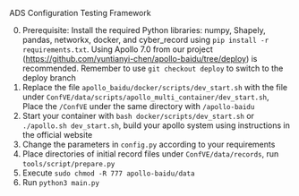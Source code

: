 ADS Configuration Testing Framework

0. Prerequisite: Install the required Python libraries: numpy, Shapely, pandas, networkx, docker, and cyber_record using `pip install -r requirements.txt`. 
    Using Apollo 7.0 from our project (https://github.com/yuntianyi-chen/apollo-baidu/tree/deploy) is recommended. Remember to use `git checkout deploy` to switch to the deploy branch
1. Replace the file `apollo_baidu/docker/scripts/dev_start.sh` with the file under `ConfVE/data/scripts/apollo_multi_container/dev_start.sh`, Place the `/ConfVE` under the same directory with `/apollo-baidu`
2. Start your container with `bash docker/scripts/dev_start.sh` or `./apollo.sh dev_start.sh`, build your apollo system using instructions in the official website
3. Change the parameters in `config.py` according to your requirements
4. Place directories of initial record files under `ConfVE/data/records`, run `tools/script/prepare.py`
5. Execute `sudo chmod -R 777 apollo-baidu/data`
6. Run `python3 main.py`
